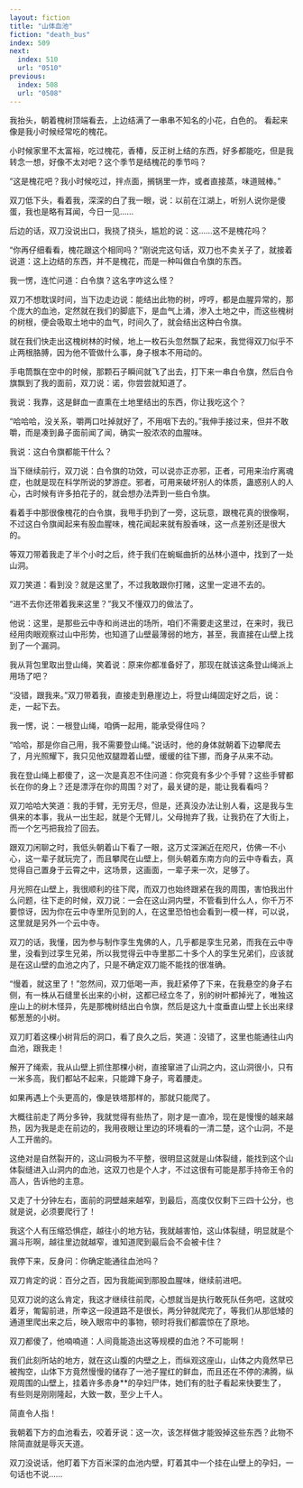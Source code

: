 ```yaml
---
layout: fiction
title: "山体血池"
fiction: "death_bus"
index: 509
next:
  index: 510
  url: "0510"
previous:
  index: 508
  url: "0508"
---
```

我抬头，朝着槐树顶端看去，上边结满了一串串不知名的小花，白色的。 看起来像是我小时候经常吃的槐花。

小时候家里不太富裕，吃过槐花，香椿，反正树上结的东西，好多都能吃，但是我转念一想，好像不太对吧？这个季节是结槐花的季节吗？

“这是槐花吧？我小时候吃过，拌点面，搁锅里一炸，或者直接蒸，味道贼棒。”

双刀低下头，看着我，深深的白了我一眼，说：以前在江湖上，听别人说你是傻蛋，我也是略有耳闻，今日一见……

后边的话，双刀没说出口，我挠了挠头，尴尬的说：这……这不是槐花吗？

“你再仔细看看，槐花跟这个相同吗？”刚说完这句话，双刀也不卖关子了，就接着说道：这上边结的东西，并不是槐花，而是一种叫做白令旗的东西。

我一愣，连忙问道：白令旗？这名字咋这么怪？

双刀不想耽误时间，当下边走边说：能结出此物的树，哼哼，都是血腥异常的，那个庞大的血池，定然就在我们的脚底下，是血气上涌，渗入土地之中，而这些槐树的树根，便会吸取土地中的血气，时间久了，就会结出这种白令旗。

就在我们快走出这槐树林的时候，地上一枚石头忽然飘了起来，我觉得双刀似乎不止两根胳膊，因为他不管做什么事，身子根本不用动的。

手电筒飘在空中的时候，那颗石子瞬间就飞了出去，打下来一串白令旗，然后白令旗飘到了我的面前，双刀说：诺，你尝尝就知道了。

我说：我靠，这是鲜血一直熏在土地里结出的东西，你让我吃这个？

“哈哈哈，没关系，嚼两口吐掉就好了，不用咽下去的。”我伸手接过来，但并不敢嚼，而是凑到鼻子面前闻了闻，确实一股浓浓的血腥味。

我说：这白令旗都能干什么？

当下继续前行，双刀说：白令旗的功效，可以说亦正亦邪，正者，可用来治疗离魂症，也就是现在科学所说的梦游症。邪者，可用来破坏别人的体质，蛊惑别人的人心，古时候有许多拍花子的，就会想办法弄到一些白令旗。

看着手中那很像槐花的白令旗，我甩手扔到了一旁，这玩意，跟槐花真的很像啊，不过这白令旗闻起来有股血腥味，槐花闻起来就有股香味，这一点差别还是很大的。

等双刀带着我走了半个小时之后，终于我们在蜿蜒曲折的丛林小道中，找到了一处山洞。

双刀笑道：看到没？就是这里了，不过我敢跟你打赌，这里一定进不去的。

“进不去你还带着我来这里？”我又不懂双刀的做法了。

他说：这里，是那些云中寺和尚进出的场所，咱们不需要走这里过，在来时，我已经用肉眼观察过山中形势，也知道了山壁最薄弱的地方，甚至，我直接在山壁上找到了一个漏洞。

我从背包里取出登山绳，笑着说：原来你都准备好了，那现在就该这条登山绳派上用场了吧？

“没错，跟我来。”双刀带着我，直接走到悬崖边上，将登山绳固定好之后，说：走，一起下去。

我一愣，说：一根登山绳，咱俩一起用，能承受得住吗？

“哈哈，那是你自己用，我不需要登山绳。”说话时，他的身体就朝着下边攀爬去了，月光照耀下，我只见他双腿蹬着山壁，缓缓的往下挪，而身子从来不动。

我在登山绳上都傻了，这一次是真忍不住问道：你究竟有多少个手臂？这些手臂都长在你的身上？还是漂浮在你的周围？对了，最关键的是，能让我看看吗？

双刀哈哈大笑道：我的手臂，无穷无尽，但是，还真没办法让别人看，这是我与生俱来的本事，我从一出生起，就是个无臂儿，父母抛弃了我，让我扔在了大街上，而一个乞丐把我捡了回去。

跟双刀闲聊之时，我低头朝着山下看了一眼，这万丈深渊近在咫尺，仿佛一不小心，这一辈子就玩完了，而且攀爬在山壁上，侧头朝着东南方向的云中寺看去，真觉得自己置身于云霄之中，这场景，这画面，一辈子来一次，足够了。

月光照在山壁上，我很顺利的往下爬，而双刀也始终跟紧在我的周围，害怕我出什么问题，往下走的时候，双刀说：一会在这山洞内壁，不管看到什么人，你千万不要惊讶，因为你在云中寺里所见到的人，在这里恐怕也会看到一模一样，可以说，这里就是另外一个云中寺。

双刀的话，我懂，因为参与制作孪生鬼佛的人，几乎都是孪生兄弟，而我在云中寺里，没看到过孪生兄弟，所以我觉得云中寺里那二十多个人的孪生兄弟们，应该就是在这山壁的血池之内了，只是不确定双刀能不能找的很准确。

“慢着，就这里了！”忽然间，双刀低喝一声，我赶紧停了下来，在我悬空的身子右侧，有一株从石缝里长出来的小树，这都已经立冬了，别的树叶都掉光了，唯独这座山上的树木怪异，先是那槐树结出白令旗，然后是这九十度垂直山壁上长出来绿郁葱葱的小树。

双刀盯着这棵小树背后的洞口，看了良久之后，笑道：没错了，这里也能通往山内血池，跟我走！

解开了绳索，我从山壁上抓住那棵小树，直接窜进了山洞之内，这山洞很小，只有一米多高，我们都站不起来，只能蹲下身子，弯着腰走。

如果再遇上个头更高的，像是铁塔那样的，那就只能爬了。

大概往前走了两分多钟，我就觉得有些热了，刚才是一直冷，现在是慢慢的越来越热，因为我是走在前边的，我用夜眼让里边的环境看的一清二楚，这个山洞，不是人工开凿的。

这绝对是自然裂开的，这山洞极为不平整，很明显这就是山体裂缝，能找到这个山体裂缝进入山洞内的血池，这双刀也是个人才，不过这很有可能是那手持帝王令的高人，告诉他的主意。

又走了十分钟左右，面前的洞壁越来越窄，到最后，高度仅仅剩下三四十公分，也就是说，必须要爬行了！

我这个人有压缩恐惧症，越往小的地方钻，我就越害怕，这山体裂缝，明显就是个漏斗形啊，越往里边就越窄，谁知道爬到最后会不会被卡住？

我停下来，反身问：你确定能通往血池吗？

双刀肯定的说：百分之百，因为我能闻到那股血腥味，继续前进吧。

见双刀说的这么肯定，我这才继续往前爬，心想就当是执行敢死队任务吧，这就咬着牙，匍匐前进，所幸这一段道路不是很长，两分钟就爬完了，等我们从那低矮的通道里爬出来之后，映入眼帘中的事物，顿时将我们都震惊在了原地。

双刀都傻了，他喃喃道：人间竟能造出这等规模的血池？不可能啊！

我们此刻所站的地方，就在这山腹的内壁之上，而纵观这座山，山体之内竟然早已被掏空，山体下方竟然慢慢的储存了一池子猩红的鲜血，而且还在不停的沸腾，纵观周围的山壁上，挂着许多赤身**的孕妇尸体，她们有的肚子看起来快要生了，有些则是刚刚隆起，大致一数，至少上千人。

简直令人指！

我朝着下方的血池看去，咬着牙说：这一次，该怎样做才能毁掉这些东西？此物不除简直就是辱灭天道。

双刀没说话，他盯着下方百米深的血池内壁，盯着其中一个挂在山壁上的孕妇，一句话也不说……